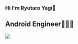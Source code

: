 ### Hi I'm Ryutaro Yagi👋
## Android Engineer🧑🏼‍💻

<a href="https://github.com/YagiRyu/github-readme-stats">
   <img align="left" src="https://github-readme-stats.vercel.app/api/top-langs/?username=YagiRyu&theme=vue-dark&show_icons=true&layout=compact" />
</a>

